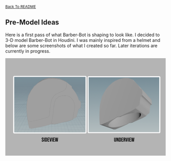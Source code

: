 <small>[Back To README](https://github.com/maubanel/Barber-Bot) </small>

## Pre-Model Ideas
Here is a first pass of what Barber-Bot is shaping to look like. I decided to 3-D model Barber-Bot in Houdini. I was mainly inspired from a helmet and below are some screenshots of what I created so far. Later iterations are currently in progress.

<img src="images/premodels.png">

